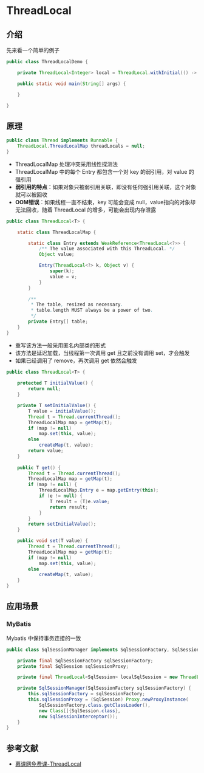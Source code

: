 # ThreadLocal

## 介绍
先来看一个简单的例子
```java
public class ThreadLocalDemo {

    private ThreadLocal<Integer> local = ThreadLocal.withInitial(() -> 0);

    public static void main(String[] args) {

    }

}
```

## 原理
```java
public class Thread implements Runnable {
    ThreadLocal.ThreadLocalMap threadLocals = null;
}
```
- ThreadLocalMap 处理冲突采用线性探测法
- ThreadLocalMap 中的每个 Entry 都包含一个对 key 的弱引用，对 value 的强引用
- **弱引用的特点**：如果对象只被弱引用关联，即没有任何强引用关联，这个对象就可以被回收
- **OOM错误**：如果线程一直不结束，key 可能会变成 null，value指向的对象却无法回收，随着 ThreadLocal 的增多，可能会出现内存泄露


```java
public class ThreadLocal<T> {

   	static class ThreadLocalMap {

        static class Entry extends WeakReference<ThreadLocal<?>> {
            /** The value associated with this ThreadLocal. */
            Object value;

            Entry(ThreadLocal<?> k, Object v) {
                super(k);
                value = v;
            }
        }

        /**
         * The table, resized as necessary.
         * table.length MUST always be a power of two.
         */
        private Entry[] table;
	}
}
```


- 重写该方法一般采用匿名内部类的形式
- 该方法是延迟加载，当线程第一次调用 get 且之前没有调用 set，才会触发
- 如果已经调用了 remove，再次调用 get 依然会触发

```java
public class ThreadLocal<T> {
    
    protected T initialValue() {
        return null;
    }

    private T setInitialValue() {
        T value = initialValue();
        Thread t = Thread.currentThread();
        ThreadLocalMap map = getMap(t);
        if (map != null)
            map.set(this, value);
        else
            createMap(t, value);
        return value;
    }
 
    public T get() {
        Thread t = Thread.currentThread();
        ThreadLocalMap map = getMap(t);
        if (map != null) {
            ThreadLocalMap.Entry e = map.getEntry(this);
            if (e != null) {
                T result = (T)e.value;
                return result;
            }
        }
        return setInitialValue();
    }

    public void set(T value) {
        Thread t = Thread.currentThread();
        ThreadLocalMap map = getMap(t);
        if (map != null)
            map.set(this, value);
        else
            createMap(t, value);
    }
}
```

## 应用场景

### MyBatis
Mybatis 中保持事务连接的一致
```java
public class SqlSessionManager implements SqlSessionFactory, SqlSession {

    private final SqlSessionFactory sqlSessionFactory;
    private final SqlSession sqlSessionProxy;

    private final ThreadLocal<SqlSession> localSqlSession = new ThreadLocal<>();

    private SqlSessionManager(SqlSessionFactory sqlSessionFactory) {
        this.sqlSessionFactory = sqlSessionFactory;
        this.sqlSessionProxy = (SqlSession) Proxy.newProxyInstance(
            SqlSessionFactory.class.getClassLoader(),
            new Class[]{SqlSession.class},
            new SqlSessionInterceptor());
    }
}

```

## 参考文献
- [慕课网免费课-ThreadLocal](https://www.imooc.com/learn/1217)